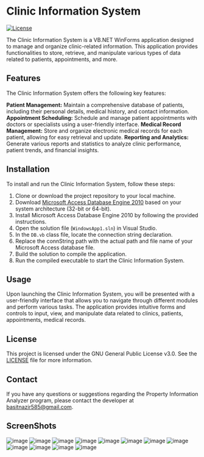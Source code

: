 # Clinic Information System

[![License](https://img.shields.io/badge/License-GNU%20GPL%20v3-blue.svg)](https://www.gnu.org/licenses/gpl-3.0)

The Clinic Information System is a VB.NET WinForms application designed to manage and organize clinic-related information. This application provides functionalities to store, retrieve, and manipulate various types of data related to patients, appointments, and more.

## Features

The Clinic Information System offers the following key features:

**Patient Management:** Maintain a comprehensive database of patients, including their personal details, medical history, and contact information.
**Appointment Scheduling:** Schedule and manage patient appointments with doctors or specialists using a user-friendly interface.
**Medical Record Management:** Store and organize electronic medical records for each patient, allowing for easy retrieval and update.
**Reporting and Analytics:** Generate various reports and statistics to analyze clinic performance, patient trends, and financial insights.

## Installation

To install and run the Clinic Information System, follow these steps:

1. Clone or download the project repository to your local machine.
2. Download [Microsoft Access Database Engine 2010](https://www.microsoft.com/en-us/download/details.aspx?id=13255) based on your system architecture (32-bit or 64-bit).
3. Install Microsoft Access Database Engine 2010 by following the provided instructions.
4. Open the solution file (`WindowsApp1.sln`) in Visual Studio.
5. In the `DB.vb` class file, locate the connection string declaration.
6. Replace the connString path with the actual path and file name of your Microsoft Access database file.
7. Build the solution to compile the application.
8. Run the compiled executable to start the Clinic Information System.

## Usage
Upon launching the Clinic Information System, you will be presented with a user-friendly interface that allows you to navigate through different modules and perform various tasks. The application provides intuitive forms and controls to input, view, and manipulate data related to clinics, patients, appointments, medical records.

## License

This project is licensed under the GNU General Public License v3.0. See the [LICENSE](LICENSE) file for more information.

## Contact

If you have any questions or suggestions regarding the Property Information Analyzer program, please contact the developer at [basitnazir585@gmail.com](mailto:basitnazir585@gmail.com).

## ScreenShots

![image](https://github.com/basit-nazir-memon/Clinic-Information-System/assets/123104663/ff30bcc8-f052-4e0e-8e7e-358e66235e44)
![image](https://github.com/basit-nazir-memon/Clinic-Information-System/assets/123104663/36de4515-da7e-412f-baa0-484ddbe8cb13)
![image](https://github.com/basit-nazir-memon/Clinic-Information-System/assets/123104663/eae36365-3de6-4be7-85d4-0c162446fa98)
![image](https://github.com/basit-nazir-memon/Clinic-Information-System/assets/123104663/8572398e-777d-4d79-a855-9a584e61d100)
![image](https://github.com/basit-nazir-memon/Clinic-Information-System/assets/123104663/6804143c-7e31-47b3-92be-ff48caa02e2a)
![image](https://github.com/basit-nazir-memon/Clinic-Information-System/assets/123104663/1934c212-10fe-4722-bfec-fe33c7c64d4d)
![image](https://github.com/basit-nazir-memon/Clinic-Information-System/assets/123104663/0ebf1667-8064-4a21-b4dc-59d59176c9f0)
![image](https://github.com/basit-nazir-memon/Clinic-Information-System/assets/123104663/76d8f004-1c89-4c7f-917d-d3ac06f1056f)
![image](https://github.com/basit-nazir-memon/Clinic-Information-System/assets/123104663/2f4af5cf-fac1-48e6-a1c3-fe3c54964a02)
![image](https://github.com/basit-nazir-memon/Clinic-Information-System/assets/123104663/2dbf0eed-15e1-48bb-a61d-0b104d15384f)
![image](https://github.com/basit-nazir-memon/Clinic-Information-System/assets/123104663/18957b09-9a89-456f-838b-cf1fd20760b3)
![image](https://github.com/basit-nazir-memon/Clinic-Information-System/assets/123104663/4ca78e44-1790-422f-9c4d-8ffbe736e0ef)


